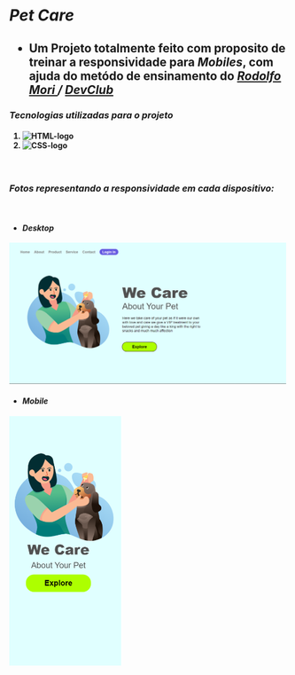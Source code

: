 <h1> <i> Pet Care </i> </h1>

<h2>
    <ul>
         <li> Um Projeto totalmente feito com proposito de treinar a responsividade para <i>Mobiles</i>, com ajuda do metódo de ensinamento do <a href="https://www.linkedin.com/in/rodolfomori" target=_blank> <i> Rodolfo Mori </a> / </i> <a href="https://rodolfomori.com.br/devclub" target=_blank> <i> DevClub </i> </a>
         </li> 
    </ul> 
</h2>

<h3> <i> Tecnologias utilizadas para o projeto </i> </h3>

<h4> 
    <ol> 
         <li> <img src="https://img.shields.io/badge/HTML5-E34F26?style=for-the-badge&logo=html5&logoColor=white" alt="HTML-logo"/> </li>
         <li> <img src="https://img.shields.io/badge/CSS3-1572B6?style=for-the-badge&logo=css3&logoColor=white" alt="CSS-logo"/> </li>
    </ol>
</h4> 
<br>

<h3> <i> Fotos representando a responsividade em cada dispositivo: </i> </h3>
<br>

<h4> <ul> <li> <i> Desktop </i> </li> </ul> </h4>
<img src="./assets/Desktop.png" width=500px>

<h4> <ul> <li> <i> Mobile </i> </li> </ul> </h4>
<img src="./assets/Mobile.png" height=450px>
